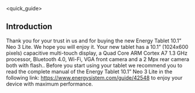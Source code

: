<quick_guide>

## Introduction

Thank you for your trust in us and for buying the new Energy Tablet 10.1” Neo 3 Lite. We hope you will enjoy it. Your new tablet has a 10.1” (1024x600 pixels) capacitive multi-touch display, a Quad Core ARM Cortex A7 1.3 GHz processor, Bluetooth 4.0, Wi-Fi, VGA front camera and a 2 Mpx rear camera both with flash.. Before you start using your tablet we recommend you to read the complete manual of the Energy Tablet 10.1” Neo 3 Lite in the following link: https://www.energysistem.com/guide/42548 to enjoy your device with maximum performance.
